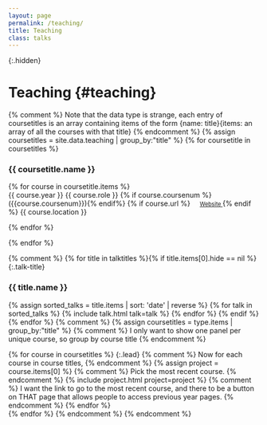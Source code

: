 ```yaml
---
layout: page
permalink: /teaching/
title: Teaching
class: talks
---
```


{:.hidden}
# Teaching {#teaching}


{% comment %} Note that the data type is strange, each entry of coursetitles is an array containing items of the form {name: title}{items: an array of all the courses with that title} {% endcomment %}
{% assign coursetitles = site.data.teaching | group_by:"title" %}
{% for coursetitle in coursetitles %}
### {{ coursetitle.name }}
<div class="no-skip">
{% for course in coursetitle.items %}
<div class ="date-container">
<span class="date"> {{ course.year }} </span>
<span class="fill">{{ course.role }} {% if course.coursenum %}({{course.coursenum}}){% endif%} {% if course.url %}
    <a href="{{ course.url }}" style="font-size: 0.8em; margin-left: 15px">
      <i class="fas fa-link" aria-hidden="true"></i> Website
    </a>
    {% endif %}</span>
<span class="right">{{ course.location }}</span>
</div> 

{% endfor %}</div>
{% endfor %}


{% comment %}
{% for title in talktitles %}{% if title.items[0].hide == nil %}
{:.talk-title}
### {{ title.name }}
{% assign sorted_talks = title.items | sort: 'date' | reverse %}
{% for talk in sorted_talks  %}
  {% include talk.html talk=talk %}
{% endfor %}
{% endif %}{% endfor %}
{% comment %} 
{% assign coursetitles = type.items | group_by:"title" %} {% comment %} I only want to show one panel per unique course, so group by course title {% endcomment %}
<div class="grid" markdown="1">
{% for course in coursetitles %} 
{:.lead}
{% comment %} Now for each course in course titles, {% endcomment %}
  {% assign project = course.items[0] %}  
  {% comment %} Pick the most recent course. {% endcomment %}
  {% include project.html project=project %} 
  {% comment %} I want the link to go to the most recent course, and there to be a button on THAT page that allows people to access previous year pages. {% endcomment %}
{% endfor %}
</div>
{% endfor %}
{% endcomment %}
{% endcomment %}